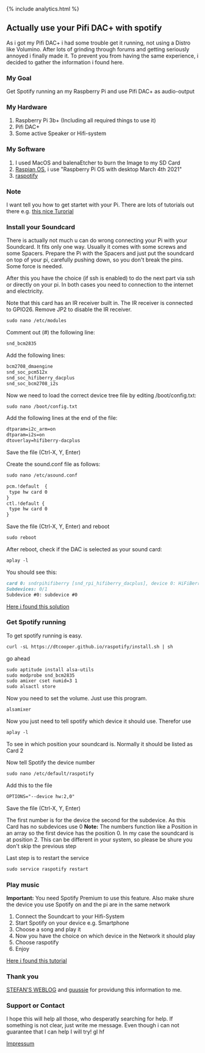 {% include analytics.html %}

## Actually use your Pifi DAC+ with spotify

As i got my Pifi DAC+ i had some trouble get it running, not using a Distro like Volumino. After lots of grinding through forums and getting seriously annoyed i finally made it. To prevent you from having the same experience, i decided to gather the information i found here. 


### My Goal

Get Spotify running an my Raspberry Pi and use Pifi DAC+ as audio-output

### My Hardware
1. Raspberry Pi 3b+ (Including all required things to use it)
2. Pifi DAC+ 
3. Some active Speaker or Hifi-system

### My Software
1. I used MacOS and balenaEtcher to burn the Image to my SD Card
2. [Raspian OS](https://www.raspberrypi.org/software/operating-systems/), i use "Raspberry Pi OS with desktop March 4th 2021"
3. [raspotify](https://github.com/dtcooper/raspotify) 

### Note

I want tell you how to get startet with your Pi. There are lots of tutorials out there e.g. [this nice Turorial](https://projects.raspberrypi.org/en/projects/raspberry-pi-setting-up)


### Install your Soundcard

There is actually not much u can do wrong connecting your Pi with your Soundcard. It fits only one way. Usually it comes with some screws and some Spacers. Prepare the Pi with the Spacers and just put the soundcard on top of your pi, carefully pushing down, so you don't break the pins. Some force is needed.

After this you have the choice (if ssh is enabled) to do the next part via ssh or directly on your pi. In both cases you need to connection to the internet and electricity. 

Note that this card has an IR receiver built in. The IR receiver is connected to GPIO26. Remove JP2 to disable the IR receiver.
```markdown
sudo nano /etc/modules
```
Comment out (#) the following line:
```markdown
snd_bcm2835
```
Add the following lines:
```markdown
bcm2708_dmaengine
snd_soc_pcm512x
snd_soc_hifiberry_dacplus
snd_soc_bcm2708_i2s
```
Now we need to load the correct device tree file by editing /boot/config.txt:
```markdown
sudo nano /boot/config.txt
```
Add the following lines at the end of the file:
```markdown
dtparam=i2c_arm=on
dtparam=i2s=on
dtoverlay=hifiberry-dacplus
```
Save the file (Ctrl-X, Y, Enter)

Create the sound.conf file as follows:
```markdown
sudo nano /etc/asound.conf

pcm.!default  {
 type hw card 0
}
ctl.!default {
 type hw card 0
}

```
Save the file (Ctrl-X, Y, Enter) and reboot
```markdown
sudo reboot
```
After reboot, check if the DAC is selected as your sound card:
```markdown
aplay -l
```
You should see this:
```markdown
card 0: sndrpihifiberry [snd_rpi_hifiberry_dacplus], device 0: HiFiBerry DAC+ HiFi pcm512x-hifi-0
Subdevices: 0/1
Subdevice #0: subdevice #0
```

[Here i found this solution](https://github.com/guussie/PiDS/wiki/09.-How-to-make-various-DACs-work)


### Get Spotify running

To get spotify running is easy.
```markdown
curl -sL https://dtcooper.github.io/raspotify/install.sh | sh
```

go ahead 
```markdown
sudo aptitude install alsa-utils
sudo modprobe snd_bcm2835
sudo amixer cset numid=3 1
sudo alsactl store
```

Now you need to set the volume. Just use this program.

```markdown
alsamixer
```

Now you just need to tell spotify which device it should use. Therefor use
```markdown
aplay -l
```
To see in which position your soundcard is. Normally it should be listed as Card 2

Now tell Spotify the device number
```markdown
sudo nano /etc/default/raspotify
```

Add this to the file
```markdown
OPTIONS="--device hw:2,0"
```
Save the file (Ctrl-X, Y, Enter)

The first number is for the device the second for the subdevice. As this Card has no subdevices use 0
**Note:** The numbers function like a Position in an array so the first device has the position 0. In my case the soundcard is at position 2. This can be different in your system, so please be shure you don't skip the previous step 

Last step is to restart the service
```markdown
sudo service raspotify restart
```

### Play music

**Important:** You need Spotify Premium to use this feature. Also make shure the device you use Spotify on and the pi are in the same network

1. Connect the Soundcart to your Hifi-System
2. Start Spotify on your device e.g. Smartphone
3. Choose a song and play it
4. Now you have the choice on which device in the Network it should play
5. Choose raspotify
6. Enjoy

[Here i found this tutorial](https://strobelstefan.org/2020/05/06/spotify-ueber-den-raspberry-pi-abspielen/)

### Thank you 
[STEFAN'S WEBLOG](https://strobelstefan.org/2020/05/06/spotify-ueber-den-raspberry-pi-abspielen/) and [guussie](https://github.com/guussie) for providung this information to me. 

### Support or Contact

I hope this will help all those, who desperatly searching for help. If something is not clear, just write me message. Even though i can not guarantee that I can help I will try!
gl hf


[Impressum](impressum.html)
